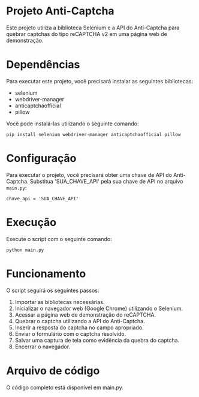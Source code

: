 # Projeto Anti-Captcha

Este projeto utiliza a biblioteca Selenium e a API do Anti-Captcha para quebrar captchas do tipo reCAPTCHA v2 em uma página web de demonstração.

# Dependências

Para executar este projeto, você precisará instalar as seguintes bibliotecas:

- selenium
- webdriver-manager
- anticaptchaofficial
- pillow

Você pode instalá-las utilizando o seguinte comando:

```
pip install selenium webdriver-manager anticaptchaofficial pillow
```

# Configuração

Para executar o projeto, você precisará obter uma chave de API do Anti-Captcha. Substitua 'SUA_CHAVE_API' pela sua chave de API no arquivo `main.py`:

```
chave_api = 'SUA_CHAVE_API'
```

# Execução

Execute o script com o seguinte comando:

```
python main.py
```

# Funcionamento

O script seguirá os seguintes passos:

1. Importar as bibliotecas necessárias.
2. Inicializar o navegador web (Google Chrome) utilizando o Selenium.
3. Acessar a página web de demonstração do reCAPTCHA.
4. Quebrar o captcha utilizando a API do Anti-Captcha.
5. Inserir a resposta do captcha no campo apropriado.
6. Enviar o formulário com o captcha resolvido.
7. Salvar uma captura de tela como evidência da quebra do captcha.
8. Encerrar o navegador.

# Arquivo de código

O código completo está disponível em main.py.

